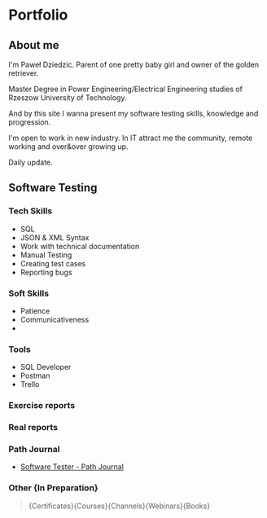 # Portfolio

## About me
I'm Paweł Dziedzic. Parent of one pretty baby girl and owner of the golden retriever.

Master Degree in Power Engineering/Electrical Engineering studies of Rzeszow University of Technology.

And by this site I wanna present my software testing skills, knowledge and progression. 

I'm open to work in new industry. In IT attract me the community, remote working and over&over growing up.

Daily update.

## Software Testing
### Tech Skills
- SQL 
- JSON & XML Syntax
- Work with technical documentation 
- Manual Testing
- Creating test cases
- Reporting bugs
### Soft Skills
- Patience
- Communicativeness
- 
### Tools
- SQL Developer
- Postman
- Trello
### Exercise reports
### Real reports
### Path Journal
- [Software Tester - Path Journal](https://instagram.com/itbefore30)
### Other {In Preparation}
> {Certificates}{Courses}{Channels}{Webinars}{Books}
